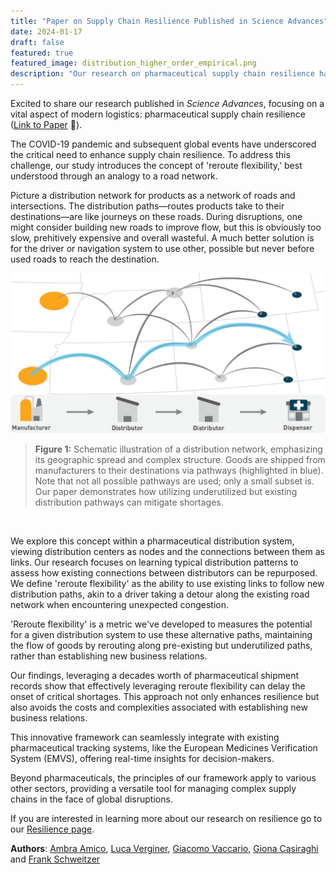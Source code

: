 ```yaml
---
title: "Paper on Supply Chain Resilience Published in Science Advances"
date: 2024-01-17
draft: false
featured: true
featured_image: distribution_higher_order_empirical.png
description: "Our research on pharmaceutical supply chain resilience has been published in Science Advances."
---
```


Excited to share our research published in *Science Advances*, focusing on a vital aspect of modern logistics: pharmaceutical supply chain resilience ([Link to Paper](https://doi.org/10.1126/sciadv.adj1194) 📑).

The COVID-19 pandemic and subsequent global events have underscored the critical need to enhance supply chain resilience. To address this challenge, our study introduces the concept of 'reroute flexibility,' best understood through an analogy to a road network.

Picture a distribution network for products as a network of roads and intersections.
The distribution paths—routes products take to their destinations—are like journeys on these roads.  During disruptions, one might consider building new roads to improve flow, but this is obviously too slow, prehitively expensive and overall wasteful. A much better solution is for the driver or navigation system to use other, possible but never before used roads to reach the destination.

![dist.png](dist.png)
> **Figure 1:** Schematic illustration of a distribution network, emphasizing its geographic spread and complex structure. Goods are shipped from manufacturers to their destinations via pathways (highlighted in blue). Note that not all possible pathways are used; only a small subset is. Our paper demonstrates how utilizing underutilized but existing distribution pathways can mitigate shortages.

</br>

We explore this concept within a pharmaceutical distribution system, viewing distribution centers as nodes and the connections between them as links. Our research focuses on learning typical distribution patterns to assess how existing connections between distributors can be repurposed. We define 'reroute flexibility' as the ability to use existing links to follow new distribution paths, akin to a driver taking a detour along the existing road network when encountering unexpected congestion.

'Reroute flexibility' is a metric we've developed to measures the potential for a given distribution system to use these alternative paths, maintaining the flow of goods by rerouting along pre-existing but underutilized paths, rather than establishing new business relations.

Our findings, leveraging a decades worth of pharmaceutical shipment records show that effectively leveraging reroute flexibility can delay the onset of critical shortages. This approach not only enhances resilience but also avoids the costs and complexities associated with establishing new business relations.

This innovative framework can seamlessly integrate with existing pharmaceutical tracking systems, like the European Medicines Verification System (EMVS), offering real-time insights for decision-makers.

Beyond pharmaceuticals, the principles of our framework apply to various other sectors, providing a versatile tool for managing complex supply chains in the face of global disruptions.

If you are interested in learning more about our research on resilience go to our [Resilience page](/projects/resilience).

**Authors**: [Ambra Amico](/team/ambra_amico), [Luca Verginer](/team/luca_verginer), [Giacomo Vaccario](/team/giacomo_vaccario), [Giona Casiraghi](/team/giona_casiraghi) and [Frank Schweitzer](/team/frank_schweitzer)


